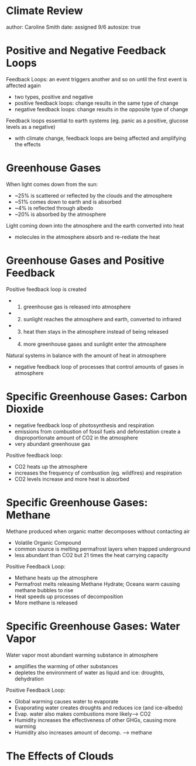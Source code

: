 Climate Review
========================================================
author: Caroline Smith
date: assigned 9/6
autosize: true

Positive and Negative Feedback Loops
========================================================

Feedback Loops: an event triggers another and so on until the first event is affected again
- two types, positive and negative
- positive feedback loops: change results in the same type of change
- negative feedback loops: change results in the opposite type of change

Feedback loops essential to earth systems (eg. panic as a positive, glucose levels as a negative)
- with climate change, feedback loops are being affected and amplifying the effects

Greenhouse Gases
========================================================

When light comes down from the sun:
- ~25% is scattered or reflected by the clouds and the atmosphere
- ~51% comes down to earth and is absorbed 
- ~4% is reflected through albedo
- ~20% is absorbed by the atmosphere

Light coming down into the atmosphere and the earth converted into heat
- molecules in the atmosphere absorb and re-rediate the heat

Greenhouse Gases and Positive Feedback
========================================================

Positive feedback loop is created
- 1. greenhouse gas is released into atmosphere
- 2. sunlight reaches the atmosphere and earth, converted to infrared
- 3. heat then stays in the atmosphere instead of being released
- 4. more greenhouse gases and sunlight enter the atmosphere

Natural systems in balance with the amount of heat in atmosphere
- negative feedback loop of processes that control amounts of gases in atmosphere

Specific Greenhouse Gases: Carbon Dioxide
========================================================

- negative feedback loop of photosynthesis and respiration
- emissions from combustion of fossil fuels and deforestation create a disproportionate amount of CO2 in the atmosphere
- very abundant greenhouse gas

Positive feedback loop:
- CO2 heats up the atmosphere
- increases the frequency of combustion (eg. wildfires) and respiration
- CO2 levels increase and more heat is absorbed

Specific Greenhouse Gases: Methane
========================================================

Methane produced when organic matter decomposes without contacting air
- Volatile Organic Compound
- common source is melting permafrost layers when trapped underground
- less abundant than CO2 but 21 times the heat carrying capacity

Positive Feedback Loop:
- Methane heats up the atmosphere
- Permafrost melts releasing Methane Hydrate; Oceans warm causing methane bubbles to rise
- Heat speeds up processes of decomposition
- More methane is released

Specific Greenhouse Gases: Water Vapor
========================================================

Water vapor most abundant warming substance in atmosphere
- amplifies the warming of other substances
- depletes the environment of water as liquid and ice: droughts, dehydration

Positive Feedback Loop:
- Global warming causes water to evaporate
- Evaporating water creates droughts and reduces ice (and ice-albedo)
- Evap. water also makes combustions more likely--> CO2
- Humidity increases the effectiveness of other GHGs, causing more warming
- Humidity also increases amount of decomp. --> methane

The Effects of Clouds
========================================================
